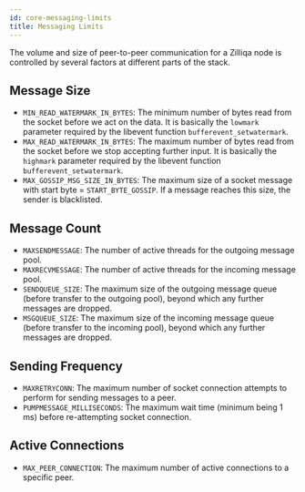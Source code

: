 ```yaml
---
id: core-messaging-limits
title: Messaging Limits
---
```

The volume and size of peer-to-peer communication for a Zilliqa node is controlled by several factors at different parts of the stack.

## Message Size

- `MIN_READ_WATERMARK_IN_BYTES`: The minimum number of bytes read from the socket before we act on the data. It is basically the `lowmark` parameter required by the libevent function `bufferevent_setwatermark`.
- `MAX_READ_WATERMARK_IN_BYTES`: The maximum number of bytes read from the socket before we stop accepting further input. It is basically the `highmark` parameter required by the libevent function `bufferevent_setwatermark`.
- `MAX_GOSSIP_MSG_SIZE_IN_BYTES`: The maximum size of a socket message with start byte = `START_BYTE_GOSSIP`. If a message reaches this size, the sender is blacklisted.

## Message Count

- `MAXSENDMESSAGE`: The number of active threads for the outgoing message pool.
- `MAXRECVMESSAGE`: The number of active threads for the incoming message pool.
- `SENDQUEUE_SIZE`: The maximum size of the outgoing message queue (before transfer to the outgoing pool), beyond which any further messages are dropped.
- `MSGQUEUE_SIZE`: The maximum size of the incoming message queue (before transfer to the incoming pool), beyond which any further messages are dropped.

## Sending Frequency

- `MAXRETRYCONN`: The maximum number of socket connection attempts to perform for sending messages to a peer.
- `PUMPMESSAGE_MILLISECONDS`: The maximum wait time (minimum being 1 ms) before re-attempting socket connection.

## Active Connections

- `MAX_PEER_CONNECTION`: The maximum number of active connections to a specific peer.